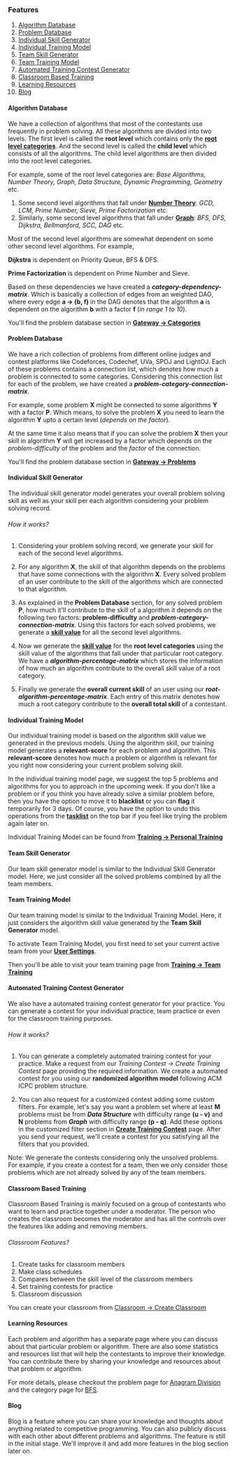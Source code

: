 
### Features

1. [Algorithm Database](#algorithmdatabase)
1. [Problem Database](#problemdatabase)
1. [Individual Skill Generator](#individualskillgenerator)
1. [Individual Training Model](#individualtrainingmodel)
1. [Team Skill Generator](#teamskillgenerator)
1. [Team Training Model](#teamtrainingmodel)
1. [Automated Training Contest Generator](#automatedtrainingcontestgenerator)
1. [Classroom Based Training](#classroombasedtraining)
1. [Learning Resources](#learningresources)
1. [Blog](#blog)

#### Algorithm Database
We have a collection of algorithms that most of the contestants use frequently in problem solving.
All these algorithms are divided into two levels. The first level is called the **root level** which contains only
the [**root level categories**](/category/list/). And the second level is called the **child level** which consists of all the algorithms.
The child level algorithms are then divided into the root level categories.

For example, some of the root level categories are: *Base Algorithms, Number Theory, Graph, Data Structure, Dynamic Programming, Geometry* etc.
1. Some second level algorithms that fall under [**Number Theory**](/category/list/root/number_theory/): *GCD, LCM, Prime Number, Sieve, Prime Factorization* etc.
1. Similarly, some second level algorithms that fall under [**Graph**](/category/list/root/graph/): *BFS, DFS, Dijkstra, Bellmanford, SCC, DAG* etc.

Most of the second level algorithms are somewhat dependent on some other second level algorithms. For example,

**Dijkstra** is dependent on Priority Queue, BFS & DFS.

**Prime Factorization** is dependent on Prime Number and Sieve. 

Based on these dependencies we have created a _**category-dependency-matrix**_. Which is basically a collection of edges from
an weighted DAG, where every edge **a -> (b, f)** in the DAG denotes that the algorithm **a** is dependent
on the algorithm **b** with a factor **f** (_in range 1 to 10_).

You'll find the problem database section in [**Gateway -> Categories**](/category/list/)


#### Problem Database
We have a rich collection of problems from different online judges and contest platforms like Codeforces, Codechef, UVa, SPOJ and LightOJ.
Each of these problems contains a connection list, which denotes how much a problem is connected to some categories.
Considering this connection list for each of the problem, we have created a _**problem-category-connection-matrix**_.

For example, some problem **X** might be connected to some algorithms **Y** with a factor **P**. Which means, to solve
the problem **X** you need to learn the algorithm **Y** upto a certain level (*depends on the factor*).

At the same time it also means that if you can solve the problem **X** then your skill in algorithm **Y** will get increased
by a factor which depends on the _problem-difficulty_ of the problem and the _factor_ of the connection.

You'll find the problem database section in [**Gateway -> Problems**](/problem/list/all/)

#### Individual Skill Generator
The individual skill generator model generates your overall problem solving skill as well as your skill per each algorithm
considering your problem solving record.

###### How it works?

1. Considering your problem solving record, we generate your skill for each of the second level algorithms.

2. For any algorithm **X**, the skill of that algorithm depends on the problems that have some connections with the algorithm **X**.
Every solved problem of an user contribute to the skill of the algorithms which are connected to that algorithm.

3. As explained in the **Problem Database** section, for any solved problem **P**, how much it'll contribute to the skill of a algorithm
it depends on the following two factors: **problem-difficulty** and _**problem-category-connection-matrix**_.
Using this factors for each solved problems, we generate a [**skill value**](/training/individual/#overallAlgorithmSkill) for all the second level algorithms.

4. Now we generate the [**skill value**](/training/individual/#topicWiseSkill) for the **root level categories** using the skill value of the algorithms that fall under that particular
root category. We have a _**algorithm-percentage-matrix**_ which stores the information of how much an algorithm contribute to the overall
skill value of a root category.

4. Finally we generate the **overall current skill** of an user using our _**root-algorithm-percentage-matrix**_.
Each entry of this matrix denotes how much a root category contribute to the **overall total skill** of a contestant.


#### Individual Training Model
Our individual training model is based on the algorithm skill value we generated in the previous models. Using the algorithm skill,
our training model generates a **relevant-score** for each problem and algorithm. This **relevant-score** denotes how much
a problem or algorithm is relevant for you right now considering your current problem solving skill.

In the individual training model page, we suggest the top 5 problems and algorithms for you to approach in the upcoming week.
If you don't like a problem or if you think you have already solve a similar problem before, then you have the option to
move it to **blacklist** or you can **flag** it temporarily for 3 days. Of course, you have the option to undo this operations
from the [**tasklist**](/flagged/problem/list/) on the top bar if you feel like trying the problem again later on.

Individual Training Model can be found from [**Training -> Personal Training**](/training/individual/)

#### Team Skill Generator
Our team skill generator model is similar to the Individual Skill Generator model. Here, we just consider all the solved problems
combined by all the team members.


#### Team Training Model
Our team training model is similar to the Individual Training Model. Here, it just considers the
algorithm skill value generated by the **Team Skill Generator** model.

To activate Team Training Model, you first need to set your current active team
from your [**User Settings**](/settings/update/).

Then you'll be able to visit your team training page from [**Training -> Team Training**](/training/team/)

#### Automated Training Contest Generator
We also have a automated training contest generator for your practice. You can generate a contest for your individual practice,
team practice or even for the classroom training purposes.

###### How it works?

1. You can generate a completely automated training contest for your practice. Make a request from our
*Training Contest -> Create Training Contest* page providing the required information. We create a automated contest for
you using our **randomized algorithm model** following ACM ICPC problem structure.

2. You can also request for a customized contest adding some custom filters. For example, let's say you want a problem set where at least
**M** problems must be from ***Data Structure*** with difficulty range **(u - v)** and **N** problems from ***Graph*** with
difficulty range **(p - q)**. Add these options in the customized filter section in [**Create Training Contest**](/contest/add/) page. After you send your
request, we'll create a contest for you satisfying all the filters that you provided.

Note: We generate the contests considering only the unsolved problems. For example, if you create a contest for a team, then we only
consider those problems which are not already solved by any of the team members.


#### Classroom Based Training
Classroom Based Training is mainly focused on a group of contestants who want to learn and practice together under a moderator.
The person who creates the classroom becomes the moderator and has all the controls over the features like adding and removing members.

###### Classroom Features?
1. Create tasks for classroom members
2. Make class schedules
3. Compares between the skill level of the classroom members
4. Set training contests for practice
5. Classroom discussion

You can create your classroom from [Classroom -> Create Classroom](/classroom/add/)

#### Learning Resources
Each problem and algorithm has a separate page where you can discuss about that particular problem or algorithm.
There are also some statistics and resources list that will help the contestants to improve their knowledge. You can contribute there
by sharing your knowledge and resources about that problem or algorithm.

For more details, please checkout the problem page for [Anagram Division](/problem/view/E03OZHIBq8HNJ2yn_8Og/) and
the category page for [BFS](/category/view/FU3OZHIBq8HNJ2ynhr1y/).


#### Blog
Blog is a feature where you can share your knowledge and thoughts about anything related to competitive programming.
You can also publicly discuss with each other about different problems and algorithms. The feature is still in the initial stage.
We'll improve it and add more features in the blog section later on.
